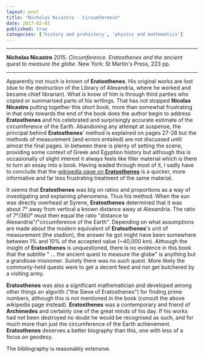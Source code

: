 ```yaml
---
layout: post
title: "Nicholas Nicastro - Circumference"
date: 2017-02-03
published: true
categories: ['history and prehistory', 'physics and mathematics']
---
```



***
<b>Nicholas Nicastro</b> 2015. _Circumference. Eratosthenes and the ancient quest to measure the globe_. New York: St Martin's Press, 223 pp.

***


Apparently not much is known of **Eratosthenes**. His original works are lost (due to the destruction of the Library of Alexandria, where he worked and became chief librarian). What is know of him is through third parties who copied or summarised parts of his writings.  That has not stopped **Nicolas Nicastro** putting together this short  book, more than somewhat frustrating in that only towards the end of the book does the author begin to address **Eratosthenes** and his celebrated and surprisingly accurate estimate of the circumference of the Earth.  Abandoning any attempt at suspense, the principal behind **Eratosthenes**' method is explained on pages 27-28 but the methods of measurement (and errors entailed) are not discussed until almost the final pages.  In between there is plenty of setting the scene, providing some context of Greek and Egyption history but although this is occasionally of slight interest it always feels like filler material which is there to turn an essay into a book.   Having waded through most of it, I sadly have to conclude that the [wikipedia page on **Eratosthenes**](https://en.wikipedia.org/wiki/Eratosthenes)  is a quicker, more informative and far less frustrating treatment of the same material.

It seems that **Eratosthenes** was big on ratios and proportions as a way of investigating and explaining phenomena.  Thus his method: When the sun was directly overhead at Syrene,  **Eratosthenes** determined that it was about 7° away from vertical a known distance away at Alexandria. The ratio of 7°/360° must then equal the ratio "distance to Alexandria"/"circumference of the Earth". Depending on what assumptions are made about the modern equivalent of **Eratosthenes**'s unit of measurement (the stadion), the answer he got might have been somewhere between 1% and 10% of the accepted value (~40,000 km).  Although the insight of **Eratosthenes** is unquestioned, there is no evidence in this book that the subtitle " ... the ancient quest to measure the globe" is anything but a grandiose misnomer.  Suirely there was no such quest.  More likely the commonly-held quests were to get a decent feed and not get butchered by a visiting army.       

**Eratosthenes** was also a significant mathematician and developed among other things an algorith ("the Sieve of Eratosthenes") for finding prime numbers, although this is not mentioned in the book (consult the above wikipedia page instead).  **Eratosthenes** was a contemporary and friend of **Archimedes** and certainly one of the great minds of his day.  If his works had not been destroyed no doubt he would be recognised as such, and for much more than just the circumference of the Earth achievement.  **Eratosthenes** deserves a better biography than this, one with less of a focus on geodesy.

The bibliography is reasonably extensive.


